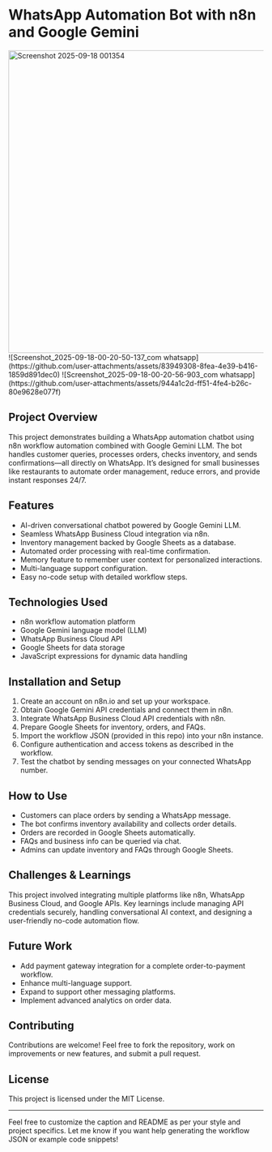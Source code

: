 # WhatsApp Automation Bot with n8n and Google Gemini

<img width="1240" height="597" alt="Screenshot 2025-09-18 001354" src="https://github.com/user-attachments/assets/e8711d90-51ed-4622-8729-70d433497eca" />
![Screenshot_2025-09-18-00-20-50-137_com whatsapp](https://github.com/user-attachments/assets/83949308-8fea-4e39-b416-1859d891dec0)
![Screenshot_2025-09-18-00-20-56-903_com whatsapp](https://github.com/user-attachments/assets/944a1c2d-ff51-4fe4-b26c-80e9628e077f)


## Project Overview
This project demonstrates building a WhatsApp automation chatbot using n8n workflow automation combined with Google Gemini LLM. The bot handles customer queries, processes orders, checks inventory, and sends confirmations—all directly on WhatsApp. It’s designed for small businesses like restaurants to automate order management, reduce errors, and provide instant responses 24/7.

## Features
- AI-driven conversational chatbot powered by Google Gemini LLM.
- Seamless WhatsApp Business Cloud integration via n8n.
- Inventory management backed by Google Sheets as a database.
- Automated order processing with real-time confirmation.
- Memory feature to remember user context for personalized interactions.
- Multi-language support configuration.
- Easy no-code setup with detailed workflow steps.

## Technologies Used
- n8n workflow automation platform
- Google Gemini language model (LLM)
- WhatsApp Business Cloud API
- Google Sheets for data storage
- JavaScript expressions for dynamic data handling

## Installation and Setup
1. Create an account on n8n.io and set up your workspace.
2. Obtain Google Gemini API credentials and connect them in n8n.
3. Integrate WhatsApp Business Cloud API credentials with n8n.
4. Prepare Google Sheets for inventory, orders, and FAQs.
5. Import the workflow JSON (provided in this repo) into your n8n instance.
6. Configure authentication and access tokens as described in the workflow.
7. Test the chatbot by sending messages on your connected WhatsApp number.

## How to Use
- Customers can place orders by sending a WhatsApp message.
- The bot confirms inventory availability and collects order details.
- Orders are recorded in Google Sheets automatically.
- FAQs and business info can be queried via chat.
- Admins can update inventory and FAQs through Google Sheets.

## Challenges & Learnings
This project involved integrating multiple platforms like n8n, WhatsApp Business Cloud, and Google APIs. Key learnings include managing API credentials securely, handling conversational AI context, and designing a user-friendly no-code automation flow.

## Future Work
- Add payment gateway integration for a complete order-to-payment workflow.
- Enhance multi-language support.
- Expand to support other messaging platforms.
- Implement advanced analytics on order data.

## Contributing
Contributions are welcome! Feel free to fork the repository, work on improvements or new features, and submit a pull request.

## License
This project is licensed under the MIT License.

---

Feel free to customize the caption and README as per your style and project specifics. Let me know if you want help generating the workflow JSON or example code snippets!
